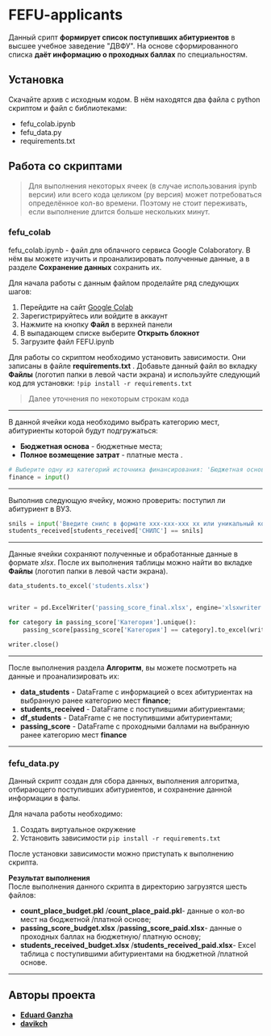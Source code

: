 # FEFU-applicants

Данный срипт __формирует список поступивших абитуриентов__ в высшее учебное заведение "ДВФУ".
На основе сформированного списка __даёт информацию о проходных баллах__ по специальностям.  


## Установка  

Скачайте архив с исходным кодом. В нём находятся два файла с python скриптом и файл с библиотеками:

- fefu_colab.ipynb 
- fefu_data.py
- requirements.txt


## Работа со скриптами

> Для выполнения некоторых ячеек (в случае использования ipynb версии) или всего кода целиком (py версия) может потребоваться определённое кол-во времени. Поэтому не стоит переживать, если выполнение длится больше нескольких минут.  


### fefu_colab

fefu_colab.ipynb - файл для облачного сервиса Google Colaboratory. В нём вы можете изучить и проанализировать полученные данные, а в разделе __Сохранение данных__ сохранить их. 

Для начала работы с данным файлом проделайте ряд следующих шагов:

1. Перейдите на сайт [Google Colab](https://colab.research.google.com/?utm_source=scs-index)
2. Зарегистрируйтесь или войдите в аккаунт
3. Нажмите на кнопку __Файл__ в верхней панели
4. В выпадающем списке выберите __Открыть блокнот__
5. Загрузите файл FEFU.ipynb

Для работы со скриптом необходимо установить зависимости. Они записаны в файле __requirements.txt__ . Добавьте данный файл во вкладку __Файлы__ (логотип папки в левой части экрана) и используйте следующий код для установки: `!pip install -r requirements.txt`

> Далее уточнения по некоторым строкам кода

---

В данной ячейки кода необходимо выбрать категорию мест, абитуриенты которой будут подгружаться:
- __Бюджетная основа__ - бюджетные места;
- __Полное возмещение затрат__ - платные места .

```python
# Выберите одну из категорий источника финансирования: 'Бюджетная основа', 'Полное возмещение затрат'
finance = input()
```

---

Выполнив следующую ячейку, можно проверить: поступил ли абитуриент в ВУЗ. 

```python
snils = input('Введите снилс в формате xxx-xxx-xxx xx или уникальный код: ')
students_received[students_received['СНИЛС'] == snils]
```

---

Данные ячейки сохраняют полученные и обработанные данные в формате _xlsx_. После их выполнения таблицы можно найти во вкладке __Файлы__ (логотип папки в левой части экрана).

```python
data_students.to_excel('students.xlsx')


writer = pd.ExcelWriter('passing_score_final.xlsx', engine='xlsxwriter')

for category in passing_score['Категория'].unique():
    passing_score[passing_score['Категория'] == category].to_excel(writer, sheet_name=category)

writer.close()
```

---

После выполнения раздела __Алгоритм__, вы можете посмотреть на данные и проанализировать их:

- __data_students__ - DataFrame с информацией о всех абитуриентах на выбранную ранее категорию мест __finance__;
- __students_received__ - DataFrame с поступившими абитуриентами;
- __df_students__ - DataFrame с не поступившими абитуриентами;
- __passing_score__ - DataFrame с проходными баллами на выбранную ранее категорию мест __finance__ 

---

### fefu_data.py

Данный скрипт создан для сбора данных, выполнения алгоритма, отбирающего поступивших абитуриентов, и сохранение данной информации в фалы. 

Для начала работы необходимо: 

1. Создать виртуальное окружение
2. Установить зависимости `pip install -r requirements.txt`

После установки зависимости можно приступать к выполнению скрипта. 

__Результат выполнения__  
После выполнения данного скрипта в директорию загрузятся шесть файлов: 

- __count_place_budget.pkl__ /__count_place_paid.pkl__- данные о кол-во мест на бюджетной /платной основе;
- __passing_score_budget.xlsx__ /__passing_score_paid.xlsx__- данные о проходных баллах на бюджетную/ платную основу;
- __students_received_budget.xlsx__ /__students_received_paid.xlsx__- Excel таблица с поступившими абитуриентами на бюджетной /платной основе. 

---

## Авторы проекта

- __[Eduard Ganzha](https://github.com/deep-learning-engenear)__
- __[davikch](https://github.com/davikch)__

